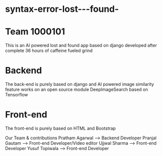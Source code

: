 # syntax-error-lost---found-

# Team 1000101
This is an AI powered lost and found app based on django developed after complete 36 hours of caffeine fueled grind
# Backend
The back-end is purely based on django and AI powered image similarity feature works on an open source module DeepImageSearch based on Tensorflow
# Front-end
The front-end is purely based on HTML and Bootstrap

Our Team & contributions
Pratham Agarwal --> Backend Developer
Pranjal Gautam --> Front-end Developer/Video editor
Ujjwal Sharma --> Front-end Developer
Yusuf Topiwala --> Front-end Developer
